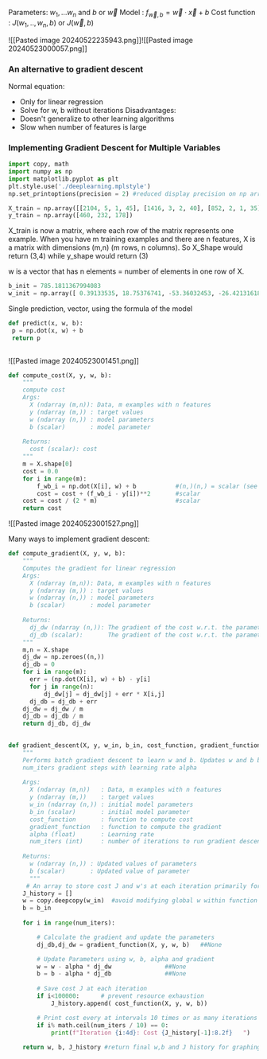 
Parameters: $w_1,...w_n$ and $b$ or $\vec{w}$
Model : $f_{\vec{w},b} = \vec{w}\cdot \vec{x} + b$
Cost function : $J(w_1,..,w_n,b)$  or $J(\vec{w},b)$

![[Pasted image 20240522235943.png]]![[Pasted image 20240523000057.png]]

### An alternative to gradient descent
Normal equation:
* Only for linear regression
* Solve for w, b without iterations
Disadvantages:
* Doesn't generalize to other learning algorithms
* Slow when number of features is large



### Implementing Gradient Descent for Multiple Variables

```python
import copy, math
import numpy as np
import matplotlib.pyplot as plt
plt.style.use('./deeplearning.mplstyle')
np.set_printoptions(precision = 2) #reduced display precision on np arrays
```

```python
X_train = np.array([[2104, 5, 1, 45], [1416, 3, 2, 40], [852, 2, 1, 35]])
y_train = np.array([460, 232, 178])
```
X_train is now a matrix, where each row of the matrix represents one example. When you have m training examples and there are n features, X is a matrix with dimensions (m,n) (m rows, n columns).
So X_Shape would return (3,4) while y_shape would return (3)

w is a vector that has n elements = number of elements in one row of X.
```python
b_init = 785.1811367994083
w_init = np.array([ 0.39133535, 18.75376741, -53.36032453, -26.42131618])

```


Single prediction, vector, using the formula of the model
```python
def predict(x, w, b):
 p = np.dot(x, w) + b
 return p
 
```

![[Pasted image 20240523001451.png]]

```python
def compute_cost(X, y, w, b): 
    """
    compute cost
    Args:
      X (ndarray (m,n)): Data, m examples with n features
      y (ndarray (m,)) : target values
      w (ndarray (n,)) : model parameters  
      b (scalar)       : model parameter
      
    Returns:
      cost (scalar): cost
    """
    m = X.shape[0]
    cost = 0.0
    for i in range(m):                                
        f_wb_i = np.dot(X[i], w) + b           #(n,)(n,) = scalar (see np.dot)
        cost = cost + (f_wb_i - y[i])**2       #scalar
    cost = cost / (2 * m)                      #scalar    
    return cost
```
![[Pasted image 20240523001527.png]]

Many ways to implement gradient descent:
```python
def compute_gradient(X, y, w, b): 
    """
    Computes the gradient for linear regression 
    Args:
      X (ndarray (m,n)): Data, m examples with n features
      y (ndarray (m,)) : target values
      w (ndarray (n,)) : model parameters  
      b (scalar)       : model parameter
      
    Returns:
      dj_dw (ndarray (n,)): The gradient of the cost w.r.t. the parameters w. 
      dj_db (scalar):       The gradient of the cost w.r.t. the parameter b. 
    """
	m,n = X.shape
	dj_dw = np.zeroes((n,))
	dj_db = 0
	for i in range(m):
	  err = (np.dot(X[i], w) + b) - y[i]
	  for j in range(n):
		  dj_dw[j] = dj_dw[j] + err * X[i,j]
	  dj_db = dj_db + err
	dj_dw = dj_dw / m
	dj_db = dj_db / m
	return dj_db, dj_dw
	  	  
```

```python
def gradient_descent(X, y, w_in, b_in, cost_function, gradient_function, alpha, num_iters): 
    """
    Performs batch gradient descent to learn w and b. Updates w and b by taking 
    num_iters gradient steps with learning rate alpha
    
    Args:
      X (ndarray (m,n))   : Data, m examples with n features
      y (ndarray (m,))    : target values
      w_in (ndarray (n,)) : initial model parameters  
      b_in (scalar)       : initial model parameter
      cost_function       : function to compute cost
      gradient_function   : function to compute the gradient
      alpha (float)       : Learning rate
      num_iters (int)     : number of iterations to run gradient descent
      
    Returns:
      w (ndarray (n,)) : Updated values of parameters 
      b (scalar)       : Updated value of parameter 
      """
	 # An array to store cost J and w's at each iteration primarily for graphing later
    J_history = []
    w = copy.deepcopy(w_in)  #avoid modifying global w within function
    b = b_in
    
    for i in range(num_iters):

        # Calculate the gradient and update the parameters
        dj_db,dj_dw = gradient_function(X, y, w, b)   ##None

        # Update Parameters using w, b, alpha and gradient
        w = w - alpha * dj_dw               ##None
        b = b - alpha * dj_db               ##None
      
        # Save cost J at each iteration
        if i<100000:      # prevent resource exhaustion 
            J_history.append( cost_function(X, y, w, b))

        # Print cost every at intervals 10 times or as many iterations if < 10
        if i% math.ceil(num_iters / 10) == 0:
            print(f"Iteration {i:4d}: Cost {J_history[-1]:8.2f}   ")
        
    return w, b, J_history #return final w,b and J history for graphing

```